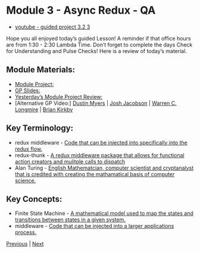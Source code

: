 # Module 3 - Async Redux - QA 

- [youtube - guided project 3.2 3](https://youtu.be/HQo-qedtgBU)

Hope you all enjoyed today’s guided Lesson! 
A reminder if that office hours are from 1:30 - 2:30 Lambda Time. 
Don’t forget to complete the days Check for Understanding and Pulse Checks!
Here is a review of today’s material.

##  Module Materials:

-   [Module Project:](https://github.com/LambdaSchool/web-module-project-async-redux) 
-   [GP Slides:](https://docs.google.com/presentation/d/1JTqhluqkeBQGo_rwksRaIkXRFM6GjPS4nj8ODcYvyXU/edit?usp=sharing) 
-   [Yesterday’s Module Project Review:](https://www.loom.com/share/dc97839acccf48339842c6265413fafb) 
-   [Alternative GP Video:] [Dustin Myers](https://youtu.be/a4yU0FLdxwY) | [Josh Jacobson](https://youtu.be/KoqY3I2EO8k) | [Warren C. Longmire](https://youtu.be/cOimnorDca8) | [Brian Kirkby](https://youtu.be/x_KNjGf2TYk)

##  Key Terminology:

-   redux middleware - [Code that can be injected into specifically into the redux flow.](https://designingforscale.com/understanding-redux-middleware-and-writing-custom-ones/)
-   redux-thunk - [A redux middleware package that allows for functional action creators and mulitple calls to dispatch](https://medium.com/fullstack-academy/thunks-in-redux-the-basics-85e538a3fe60)
-   Alan Turing - [English Mathematcian, computer scientist and cryptanalyst that is credited with creating the mathamatical basis of computer science.](https://www.youtube.com/watch?v=dNRDvLACg5Q)

##  Key Concepts:

-   Finite State Machine - [A mathematical model used to map the states and transitions between states in a given system.](https://www.youtube.com/watch?v=I0HBrcE_HOI)
-   middleware - [Code that can be injected into a larger applications process.](https://redux.js.org/understanding/history-and-design/middleware)





[Previous](./Project.md) | [Next](./Understanding.md)
